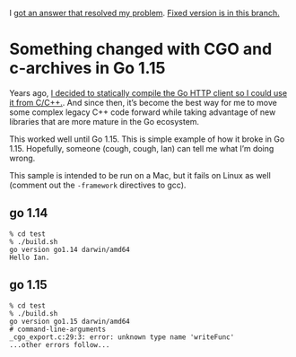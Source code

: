 I [got an answer that resolved my problem](https://github.com/golang/go/issues/44648#issuecomment-786892407). [Fixed version is in this branch.](https://github.com/willie/cgotest/tree/fixed)

# Something changed with CGO and c-archives in Go 1.15

Years ago, [I decided to statically compile the Go HTTP client so I could use it from C/C++.](https://twitter.com/willie/status/880184435639017473). And since then, it’s become the best way for me to move some complex legacy C++ code forward while taking advantage of new libraries that are more mature in the Go ecosystem.

This worked well until Go 1.15. This is simple example of how it broke in Go 1.15. Hopefully, someone (cough, cough, Ian) can tell me what I’m doing wrong.

This sample is intended to be run on a Mac, but it fails on Linux as well (comment out the `-framework` directives to gcc).

## go 1.14
```
% cd test
% ./build.sh
go version go1.14 darwin/amd64
Hello Ian.
```

## go 1.15
```
% cd test
% ./build.sh
go version go1.15 darwin/amd64
# command-line-arguments
_cgo_export.c:29:3: error: unknown type name 'writeFunc'
...other errors follow...
```
